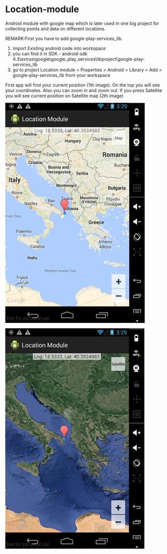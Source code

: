 Location-module
===============

Android module with google map which is later used in one big project for collecting points and data on different locations. 

REMARK:First you have to add google-play-services_lib.
  1) import Existing android code into workspace <br>
  2) you can find it in SDK - android-sdk 4.3\extras\google\google_play_services\libproject\google-play-services_lib <br>
  3) go to project Location module > Properties > Android > Library > Add > google-play-services_lib from your workspace <br>
  
First app will find your current position (1th image). On the top you will see your coordinates. Also you can zoom in and zoom out. If you press Satellite you will see current position on Satellite map (2th image)  

![Alt text](https://raw.githubusercontent.com/krunogr/Location-module/master/LocationModule/res/screenshots/map.JPG "Normal map")
  
![Alt text](https://raw.githubusercontent.com/krunogr/Location-module/master/LocationModule/res/screenshots/map_2.JPG "Satellite map")
